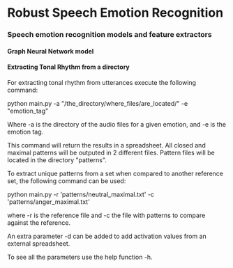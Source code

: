 # Robust Speech Emotion Recognition
### Speech emotion recognition models and feature extractors

#### Graph Neural Network model

#### Extracting Tonal Rhythm from a directory

For extracting tonal rhythm from utterances execute the following command:

python main.py -a "/the_directory/where_files/are_located/" -e "emotion_tag"

Where -a is the directory of the audio files for a given emotion, and -e is the emotion tag.


This command will return the results in a spreadsheet. All closed and maximal patterns will be outputed in 2 different files. Pattern files will be located in the directory "patterns".

To extract unique patterns from a set when compared to another reference set, the following command can be used:

python main.py -r 'patterns/neutral_maximal.txt' -c 'patterns/anger_maximal.txt'

where -r is the reference file and -c the file with patterns to compare against the reference.

An extra parameter -d can be added to add activation values from an external spreadsheet.

To see all the parameters use the help function -h.
